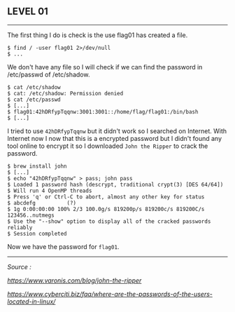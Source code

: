 ## LEVEL 01

---

The first thing I do is check is the use flag01 has created a file.

```shell
$ find / -user flag01 2>/dev/null
$ ...
```

We don't have any file so I will check if we can find the password in /etc/passwd of /etc/shadow.

```shell
$ cat /etc/shadow
$ cat: /etc/shadow: Permission denied
$ cat /etc/passwd
$ [...]
$ flag01:42hDRfypTqqnw:3001:3001::/home/flag/flag01:/bin/bash
$ [...]
```

I tried to use `42hDRfypTqqnw` but it didn't work so I searched on Internet. With Internet now I now that this is a encrypted password but I didn't found any tool online to encrypt it so I downloaded `John the Ripper` to crack the password.

```shell
$ brew install john
$ [...]
$ echo "42hDRfypTqqnw" > pass; john pass
$ Loaded 1 password hash (descrypt, traditional crypt(3) [DES 64/64])
$ Will run 4 OpenMP threads
$ Press 'q' or Ctrl-C to abort, almost any other key for status
$ abcdefg          (?)
$ 1g 0:00:00:00 100% 2/3 100.0g/s 819200p/s 819200c/s 819200C/s 123456..nutmegs
$ Use the "--show" option to display all of the cracked passwords reliably
$ Session completed
```

Now we have the password for `flag01`.

---

*Source :*

*https://www.varonis.com/blog/john-the-ripper*

*https://www.cyberciti.biz/faq/where-are-the-passwords-of-the-users-located-in-linux/*
